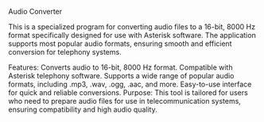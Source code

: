 Audio Converter

This is a specialized program for converting audio files to a 16-bit, 8000 Hz format specifically designed for use with Asterisk software. The application supports most popular audio formats, ensuring smooth and efficient conversion for telephony systems.

Features:
Converts audio to 16-bit, 8000 Hz format.
Compatible with Asterisk telephony software.
Supports a wide range of popular audio formats, including .mp3, .wav, .ogg, .aac, and more.
Easy-to-use interface for quick and reliable conversions.
Purpose:
This tool is tailored for users who need to prepare audio files for use in telecommunication systems, ensuring compatibility and high audio quality.
